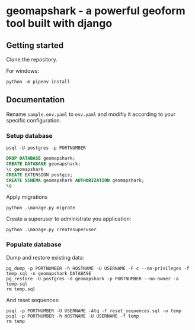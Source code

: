 # geomapshark - a powerful geoform tool built with django

## Getting started

Clone the repository.

For windows:

`python -m pipenv install`

## Documentation

Rename `sample.env.yaml` to `env.yaml` and modifiy it according to your specific configuration.

### Setup database

`psql -U postgres -p PORTNUMBER`

```sql
DROP DATABASE geomapshark;
CREATE DATABASE geomapshark;
\c geomapshark
CREATE EXTENSION postgis;
CREATE SCHEMA geomapshark AUTHORIZATION geomapshark;
\q
```

Apply migrations

`python .\manage.py migrate`

Create a superuser to administrate you application:

`python .\manage.py createsuperuser`

### Populate database

Dump and restore existing data:

```
pg_dump -p PORTNUMBER -h HOSTNAME -U USERNAME -F c --no-privileges -f temp.sql -n geomapshark DATABASE
pg_restore -U postgres -d geomapshark -p PORTNUMBER --no-owner -a temp.sql
rm temp.sql
```

And reset sequences:

```
psql -p PORTNUMBER -U USERNAME -Atq -f reset_sequences.sql -o temp
psql -p PORTNUMBER -h HOSTNAME -U USERNAME -f temp
rm temp
```
